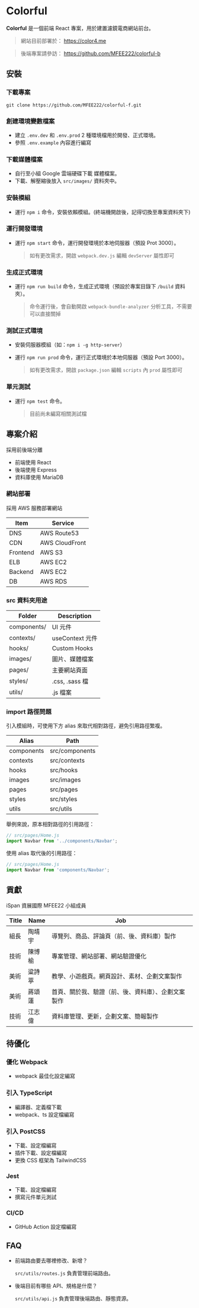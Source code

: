 # Colorful

**Colorful** 是一個前端 React 專案，用於建置濾鏡電商網站前台。

> 網站目前部署於： https://color4.me

> 後端專案請參訪： https://github.com/MFEE222/colorful-b

## 安裝

### 下載專案
```
git clone https://github.com/MFEE222/colorful-f.git
```
### 創建環境變數檔案

- 建立 `.env.dev` 和 `.env.prod` 2 種環境檔用於開發、正式環境。
- 參照 `.env.example` 內容進行編寫

### 下載媒體檔案

- 自行至小組 Google 雲端硬碟下載 媒體檔案。
- 下載、解壓縮後放入 `src/images/` 資料夾中。

### 安裝模組

- 運行 `npm i` 命令，安裝依賴模組。(終端機開啟後，記得切換至專案資料夾下)

### 運行開發環境

- 運行 `npm start` 命令，運行開發環境於本地伺服器（預設 Prot 3000）。

    > 如有更改需求，開啟 `webpack.dev.js` 編輯 `devServer` 屬性即可

### 生成正式環境

- 運行 `npm run build` 命令，生成正式環境（預設於專案目錄下 `/build` 資料夾）。

    > 命令運行後，會自動開啟 `webpack-bundle-analyzer` 分析工具，不需要可以直接關掉
### 測試正式環境

- 安裝伺服器模組（如：`npm i -g http-server`）

- 運行 `npm run prod` 命令，運行正式環境於本地伺服器（預設 Port 3000）。

    > 如有更改需求，開啟 `package.json` 編輯 `scripts` 內 `prod` 屬性即可

### 單元測試

- 運行 `npm test` 命令。

    > 目前尚未編寫相關測試檔

## 專案介紹

採用前後端分離

- 前端使用 React
- 後端使用 Express
- 資料庫使用 MariaDB

### 網站部署

採用 AWS 服務部署網站

| Item      | Service       |
|-----------|---------------|
| DNS       | AWS Route53   |
| CDN       | AWS CloudFront|
| Frontend  | AWS S3        |
| ELB       | AWS EC2       |
| Backend   | AWS EC2       |
| DB        | AWS RDS       |
<!-- - DNS: AWS Route53
- CDN: AWS CloudFront
- Frontend: AWS S3
- (ELB): AWS EC2
- Backend: AWS EC2
- DB: AWS RDS -->

### src 資料夾用途

| Folder      | Description      |
|-------------|------------------|
| components/ | UI 元件          |
| contexts/   | useContext 元件  |
| hooks/      | Custom Hooks     |
| images/     | 圖片、媒體檔案     |
| pages/      | 主要網站頁面       |
| styles/     | .css, .sass 檔   |
| utils/      | .js 檔案         |

### import 路徑問題

引入模組時，可使用下方 alias 來取代相對路徑，避免引用路徑繁複。

| Alias       | Path            |
|-------------|-----------------|
| components  | src/components  |
| contexts    | src/contexts    |
| hooks       | src/hooks       |
| images      | src/images      |
| pages       | src/pages       |
| styles      | src/styles      |
| utils       | src/utils       |

舉例來說，原本相對路徑的引用路徑：

```js
// src/pages/Home.js
import Navbar from '../components/Navbar'; 
```

使用 alias 取代後的引用路徑：

```js
// src/pages/Home.js
import Navbar from 'components/Navbar';
```

## 貢獻
iSpan 資展國際 MFEE22 小組成員

| Title | Name | Job                                   |
|-------|------|---------------------------------------|
| 組長  | 陶靖宇 | 導覽列、商品、評論頁（前、後、資料庫）製作   |
| 技術  | 陳博榆 | 專案管理、網站部署、網站驗證優化           |
| 美術  | 粱詩葶 | 教學、小遊戲頁。網頁設計、素材、企劃文案製作 |
| 美術  | 蔣頌蓮 | 首頁、關於我、驗證（前、後、資料庫）、企劃文案製作 |
| 技術  | 江志偉 | 資料庫管理、更新，企劃文案、簡報製作       |

## 待優化

### 優化 Webpack

- webpack 最佳化設定編寫

### 引入 TypeScript

- 編譯器、定義檔下載
- webpack、ts 設定檔編寫
### 引入 PostCSS

- 下載、設定檔編寫
- 插件下載、設定檔編寫
- 更換 CSS 框架為 TailwindCSS

### Jest

- 下載、設定檔編寫
- 撰寫元件單元測試

### CI/CD

- GitHub Action 設定檔編寫

## FAQ
- 前端路由要去哪裡修改、新增？

    `src/utils/routes.js` 負責管理前端路由。 

- 後端目前有哪些 API、規格是什麼？

    `src/utils/api.js` 負責管理後端路由、靜態資源。



